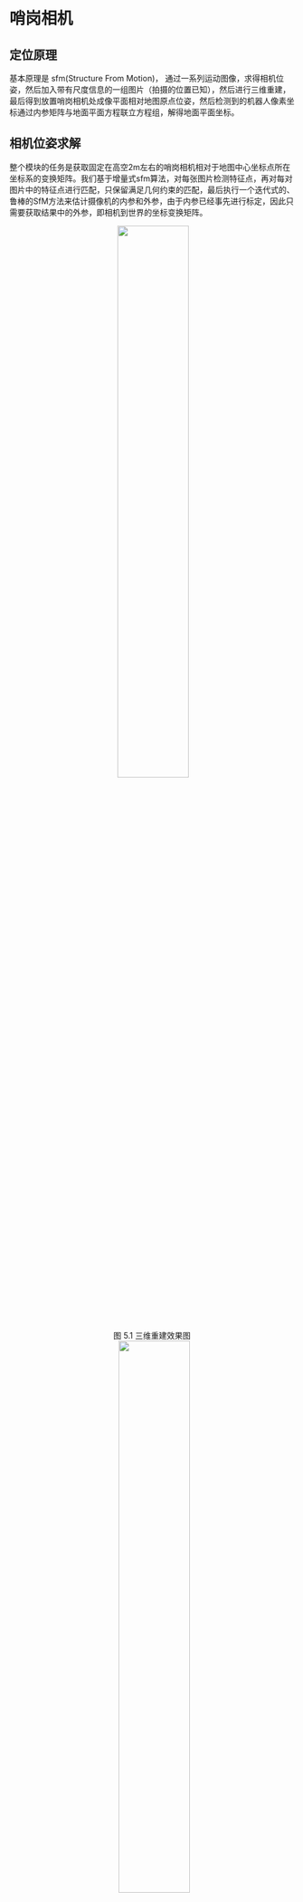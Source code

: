 # 哨岗相机

## 定位原理

基本原理是 sfm(Structure From Motion)， 通过一系列运动图像，求得相机位姿，然后加入带有尺度信息的一组图片（拍摄的位置已知），然后进行三维重建，最后得到放置哨岗相机处成像平面相对地图原点位姿，然后检测到的机器人像素坐标通过内参矩阵与地面平面方程联立方程组，解得地面平面坐标。

## 相机位姿求解
整个模块的任务是获取固定在高空2m左右的哨岗相机相对于地图中心坐标点所在坐标系的变换矩阵。我们基于增量式sfm算法，对每张图片检测特征点，再对每对图片中的特征点进行匹配，只保留满足几何约束的匹配，最后执行一个迭代式的、鲁棒的SfM方法来估计摄像机的内参和外参，由于内参已经事先进行标定，因此只需要获取结果中的外参，即相机到世界的坐标变换矩阵。

<div align="center">
​ ​<img src="https://cdn.nlark.com/yuque/0/2020/png/2394508/1598452134477-e9fbb63d-5476-4116-b221-5d3c4307b92e.png" width="50%" height="50%">
  <br> 图 5.1 三维重建效果图 </br>
</div>


<div align="center">
​ ​​ <img src="https://cdn.nlark.com/yuque/0/2020/png/2394508/1598453274945-e86a281a-db73-46be-85f7-e5cc146817f7.png" width="50%" height="50%">
  <br> 图 5.2 哨岗相机视角以及特征点 </br>
</div>

<div align="center">
​ ​​ <img src="https://cdn.nlark.com/yuque/0/2020/png/2394508/1598453564886-b5cc3a54-80ce-41be-be4a-37b7354e95b0.png" width="50%" height="50%">
  <br> 图 5.3 哨岗相机与其他相机位置共视 </br>
</div>

利用colmap，可以完成三维重建，利用高精度的三维重建效果获得相机位置以及姿态，将相机放置在已知位置，可以获得尺度信息，消除建图的尺度不确定性，并且可以获得建图坐标系与场地世界坐标转换关系。

<div align="center">
​ ​​ <img src="https://cdn.nlark.com/yuque/0/2020/png/2394508/1598459411670-faa23958-e445-4dd2-a3e6-001de5b3ac4f.png" width="50%" height="50%">
  <br> 图 5.4 特殊标定位置 </br>
</div>
  

## 机器人坐标求解

由之前的检测算法我们可以得到在相机图片里，框出目标机器人位置的方框，以及机器人所在图片中位置的二维点坐标，我们将此坐标定义为像素坐标系下的坐标，并且用![](https://cdn.nlark.com/yuque/__latex/58f1e17cae79f8b2b1dfcb232ca5d81f.svg)表示。

我们将展示基于程序运行过程中具体某一帧的实例来形象地解释相机检测过程中对机器人坐标求解问题。如下图所示，我们从目标检测模块或者目标跟踪获得了目标机器人在二维图像中的坐标点，我们取图中红色方框圈出的红色二号机器人为例。设该方框中心的图像坐标为![](https://cdn.nlark.com/yuque/__latex/9093cc72d2d40694b9361424cb0a6803.svg),已知该相机的内参矩阵为

![](https://cdn.nlark.com/yuque/__latex/3ce701d66be55596ad8a6f63a2e2f071.svg)



那么我们根据像素坐标系到相机坐标系的转换关系可以求得机器人在相机坐标系下的坐标点,记为![](https://cdn.nlark.com/yuque/__latex/4c9bcdffbbf10c267a092c166f30fe77.svg#card=math&code=P_c%28x_c%2Cy_c%2Cz_c%29&height=18&width=82),其中由于目标位置到相机光心的深度未知，![](https://cdn.nlark.com/yuque/__latex/8bdb1ea46685195d8f6cb68b7275c786.svg#card=math&code=z_c&height=12&width=12)是未知的，但是我们可以将该坐标点归一化到![](https://cdn.nlark.com/yuque/__latex/031b3f162046ccf256b9c57863965b72.svg#card=math&code=z_c%20%3D1&height=16&width=40)的平面上，则此时相机的坐标点可以表示为![](https://cdn.nlark.com/yuque/__latex/ea03d7867b7eaf00be30b327acc64698.svg#card=math&code=P_c%28x_c%5E%7B%5Cprime%7D%2Cy_c%5E%7B%5Cprime%7D%2C1%29&height=18&width=76),其中包含以下关系：

![](https://cdn.nlark.com/yuque/__latex/f90856e1b50853ea2eecfa4048abb300.svg#card=math&code=x_c%5E%7B%5Cprime%7D%20%3D%20x_c%20%2Fz_c%20%5C%5C%0Ay_c%5E%7B%5Cprime%7D%20%3D%20y_c%20%2F%20z_c&height=39&width=643)


再由像素-相机坐标系转换关系，即：

![](https://cdn.nlark.com/yuque/__latex/44826c329c6aadbf65819a7443826018.svg#card=math&code=z_cP%20%3D%20KP_c&height=16&width=73)


求得相机坐标系下的坐标

![](https://cdn.nlark.com/yuque/__latex/069e119755460d181d1e735a4639ee34.svg#card=math&code=x_%7Bc%7D%20%3D%20%5Cfrac%20%7Bz_c%28x%20-%20%20%7Bc_x%7D%29%7D%20%7Bf_x%7D%20%5C%5C%0Ay_%7Bc%7D%20%3D%20%5Cfrac%20%7Bz_c%28y%20-%20%7Bc_y%7D%29%7D%7Bf_y%7D&height=86&width=643)

<div align="center">
​ ​​ <img src="https://cdn.nlark.com/yuque/0/2020/png/2394483/1598187337074-54f72cc9-8d91-4c1e-9f5a-b0598192fa46.png" width="50%" height="50%">
  <br> 图 5.5 机器人像素坐标 </br>
</div>


根据上述公式，现在我们已经得到了哨岗相机相机坐标系下的目标点空间位置坐标，由于默认的相机坐标系是![](https://cdn.nlark.com/yuque/__latex/fbade9e36a3f36d3d676c1b808451dd7.svg#card=math&code=z&height=10&width=7)轴垂直相机光心向前的，初次之外，该坐标系的![](https://cdn.nlark.com/yuque/__latex/9dd4e461268c8034f5c8564e155c67a6.svg#card=math&code=x&height=10&width=8)轴与![](https://cdn.nlark.com/yuque/__latex/415290769594460e2e485922904f345d.svg#card=math&code=y&height=12&width=7)轴与我们规定的相机自身的坐标系也稍有区别,如下图所示。图中相机坐标系的![](https://cdn.nlark.com/yuque/__latex/9dd4e461268c8034f5c8564e155c67a6.svg#card=math&code=x&height=10&width=8)轴是垂直光心向前的，三个坐标轴分别为![](https://cdn.nlark.com/yuque/__latex/9dd4e461268c8034f5c8564e155c67a6.svg#card=math&code=x&height=10&width=8)轴－红色，![](https://cdn.nlark.com/yuque/__latex/415290769594460e2e485922904f345d.svg#card=math&code=y&height=12&width=7)轴－绿色，![](https://cdn.nlark.com/yuque/__latex/fbade9e36a3f36d3d676c1b808451dd7.svg#card=math&code=z&height=10&width=7)轴－蓝色。


<div align="center">
​ ​​ <img src="https://cdn.nlark.com/yuque/0/2020/png/2394483/1598190782801-635e474d-aa3e-4cbb-9187-d1e3a74bd161.png" width="50%" height="50%">
  <br> 图 5.6 相机坐标系 </br>
</div>

图 3.9 相机坐标系

设后者（我们所规定的）坐标系内的坐标点为![](https://cdn.nlark.com/yuque/__latex/b1c82d88b16b8d391d7533f962962565.svg#card=math&code=P_%7Bmid%7D%28x_m%2Cy_m%2Cz_m%29&height=18&width=109),转换的关系即：

![](https://cdn.nlark.com/yuque/__latex/31c62852ae1077e9978b408dd988b955.svg#card=math&code=%5Cbegin%7Bcases%7D%0Ax_m%20%3D%20z_c%20%5C%5C%0Ay_m%20%3D%20-x_c%20%5C%5C%0Az_m%20%3D%20-y_c%0A%5Cend%7Bcases%7D&height=54&width=82)


之后，我们由相机位姿求解模块获得的结果，即从世界坐标系（如下图所示）到我们规定的相机坐标系的转换关系，可以求得之前归一化平面上的点在世界坐标系的坐标，我们连接该点到相机的光心，得到一条射线，现在求该射线与世界坐标系下机器人所在平面，近似为![](https://cdn.nlark.com/yuque/__latex/8fcd01a17ad602c542f98b916cba57f4.svg#card=math&code=z%3D0&height=13&width=34)的交点，即可获得机器人在世界坐标系下的坐标点。

我们设相机位姿求解的结果为![](https://cdn.nlark.com/yuque/__latex/c691025011897dc5e2d37ec60b350def.svg#card=math&code=R_%7Bwc%7D%2CT_%7Bwc%7D%0A&height=16&width=53),世界坐标系下的点设为![](https://cdn.nlark.com/yuque/__latex/1e83b802cad5c18925bb2a7511ab903b.svg#card=math&code=P_w%28x_w%2Cy_w%2Cz_w%29&height=18&width=93)，他们分别表示从相机坐标系到世界坐标系坐标转换的旋转矩阵和平移矩阵，则有相机－世界坐标转换关系，注意，这里的相机坐标系下的坐标点实际上是转换到我们规定的相机坐标系下的点![](https://cdn.nlark.com/yuque/__latex/526cb20877a1c9648c4c266056dfb8aa.svg#card=math&code=P_%7Bmid&height=16&width=29)。

![](https://cdn.nlark.com/yuque/__latex/61a360069c2d73d11853e566bb5c4689.svg#card=math&code=P_w%20%3D%20R_%7Bwc%7D%2AP_%7Bmid%7D%20%2B%20T_%7Bwc%7D&height=16&width=148)

最终我们得到机器人在世界坐标系下的坐标点![](https://cdn.nlark.com/yuque/__latex/7ba201de8f4f843f3f757100ba959f11.svg#card=math&code=P_w%28x_w%2Cy_w%2C0%29&height=18&width=85),![](https://cdn.nlark.com/yuque/__latex/fbade9e36a3f36d3d676c1b808451dd7.svg#card=math&code=z&height=10&width=7)轴的坐标取决于机器人所在平面的高度，这里是取![](https://cdn.nlark.com/yuque/__latex/8fcd01a17ad602c542f98b916cba57f4.svg#card=math&code=z%3D0&height=13&width=34)的情况。在实际的测试中，最终获得的目标点与实际点的坐标误差在10-20cm左右。以下动态图展示了哨岗相机的目标定位在仿真环境中的测试效果。
（闪烁效果因为我们检测主要在实物训练集上进行，对于仿真环境，容易出现漏检测情况）

<div align="center">
​ ​​ <img src="https://cdn.nlark.com/yuque/0/2020/gif/2394508/1598498396035-02912ebd-8d48-4d7d-b2bc-30c2c583f053.gif" width="50%" height="50%">
  <br> 图 5.7 哨岗相机对四辆车进行在地图中的定位 </br>
</div>
由于在仿真环境中，红蓝机器人在哨岗相机视角中很难分辨，因此我们在仿真环境中没有识别红蓝机器人，并且通过机器人自身的定位，结合哨岗提供的所有机器人位置，完全可以分辨敌我机器人。